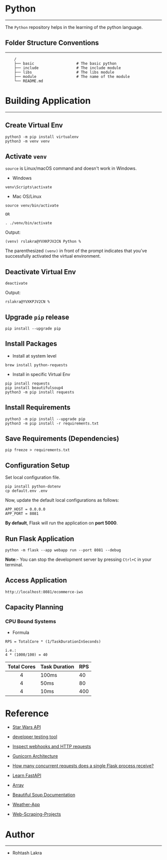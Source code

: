 # Python

---

The ```Python``` repository helps in the learning of the python language.


## Folder Structure Conventions

---

```
    /
    ├── basic                   # The basic python
    ├── include                 # The include module
    ├── libs                    # The libs module
    ├── module                  # The name of the module
    └── README.md
```


# Building Application

---

## Create Virtual Env
```shell
python3 -m pip install virtualenv
python3 -m venv venv
```

## Activate ```venv```

```source``` is Linux/macOS command and doesn't work in Windows.

- Windows
```shell
venv\Scripts\activate
```

- Mac OS/Linux
```shell
source venv/bin/activate

OR

. ./venv/bin/activate  
```

Output:
```
(venv) rslakra@YVXKPJV2CN Python % 
```

The parenthesized ```(venv)``` in front of the prompt indicates that you’ve successfully activated the virtual environment.

## Deactivate Virtual Env
```shell
deactivate
```

Output:
```
rslakra@YVXKPJV2CN % 
```

## Upgrade ```pip``` release

```shell
pip install --upgrade pip
```

## Install Packages

- Install at system level
```shell
brew install python-requests
```

- Install in specific Virtual Env
```shell
pip install requests
pip install beautifulsoup4
python3 -m pip install requests
```


## Install Requirements

```shell
python3 -m pip install --upgrade pip
python3 -m pip install -r requirements.txt
```


## Save Requirements (Dependencies)
```shell
pip freeze > requirements.txt
```


## Configuration Setup

Set local configuration file.

```shell
pip install python-dotenv
cp default.env .env
```

Now, update the default local configurations as follows:

```text
APP_HOST = 0.0.0.0
APP_PORT = 8081
```

**By default**, Flask will run the application on **port 5000**.

## Run Flask Application

```shell
python -m flask --app webapp run --port 8081 --debug
```

**Note**:- You can stop the development server by pressing ```Ctrl+C``` in your terminal.


## Access Application
```shell
http://localhost:8081/ecommerce-iws
```


## Capacity Planning

### CPU Bound Systems

- Formula
```text
RPS = TotalCore * (1/TaskDurationInSeconds)

i.e.:
4 * (1000/100) = 40

```

| Total Cores  | Task Duration | RPS |
|:------------:|:--------------|:----|
|      4       | 100ms         | 40  |
|      4       | 50ms          | 80  |
|      4       | 10ms          | 400 |



# Reference

- [Star Wars API](https://swapi.dev/)
- [developer testing tool](https://httpbin.org/)
- [Inspect webhooks and HTTP requests](https://pipedream.com/requestbin)
- [Gunicorn Architecture](https://docs.gunicorn.org/en/latest/design.html)
- [How many concurrent requests does a single Flask process receive?](https://stackoverflow.com/questions/10938360/how-many-concurrent-requests-does-a-single-flask-process-receive?rq=4)
- [Learn FastAPI](https://fastapi.tiangolo.com/learn/)
- [Array](https://docs.python.org/3/library/array.html)

- [Beautiful Soup Documentation](https://beautiful-soup-4.readthedocs.io/en/latest/#quick-start)

- [Weather-App](https://github.com/israel-dryer/Weather-App/tree/master)
- [Web-Scraping-Projects](https://github.com/israel-dryer/Web-Scraping-Projects?tab=readme-ov-file)


# Author

---

- Rohtash Lakra
